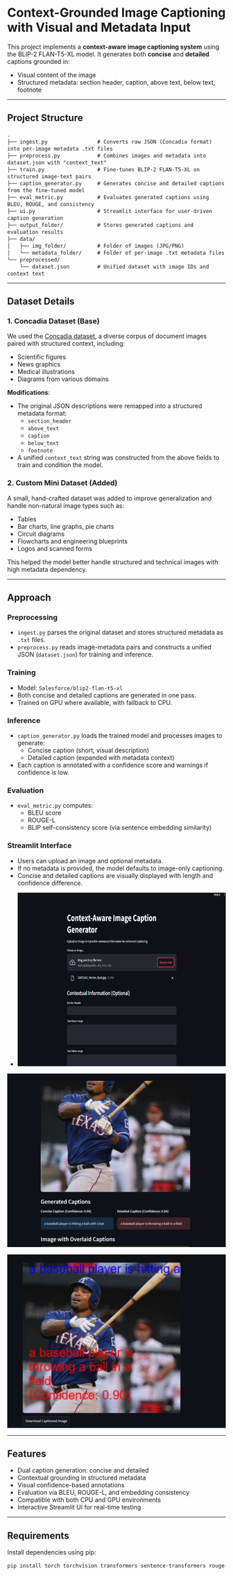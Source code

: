 
# Context-Grounded Image Captioning with Visual and Metadata Input

This project implements a **context-aware image captioning system** using the BLIP-2 FLAN-T5-XL model. It generates both **concise** and **detailed** captions grounded in:
- Visual content of the image
- Structured metadata: section header, caption, above text, below text, footnote

---

## Project Structure

```
.
├── ingest.py                # Converts raw JSON (Concadia format) into per-image metadata .txt files
├── preprocess.py            # Combines images and metadata into dataset.json with "context_text"
├── train.py                 # Fine-tunes BLIP-2 FLAN-T5-XL on structured image-text pairs
├── caption_generator.py     # Generates concise and detailed captions from the fine-tuned model
├── eval_metric.py           # Evaluates generated captions using BLEU, ROUGE, and consistency
├── ui.py                    # Streamlit interface for user-driven caption generation
├── output_folder/           # Stores generated captions and evaluation results
├── data/
│   ├── img_folder/          # Folder of images (JPG/PNG)
│   └── metadata_folder/     # Folder of per-image .txt metadata files
└── preprocessed/
    └── dataset.json         # Unified dataset with image IDs and context text
```

---

## Dataset Details

### 1. Concadia Dataset (Base)

We used the [Concadia dataset](https://github.com/vis-nlp/Concadia), a diverse corpus of document images paired with structured context, including:
- Scientific figures
- News graphics
- Medical illustrations
- Diagrams from various domains

**Modifications**:
- The original JSON descriptions were remapped into a structured metadata format:
  - `section_header`
  - `above_text`
  - `caption`
  - `below_text`
  - `footnote`
- A unified `context_text` string was constructed from the above fields to train and condition the model.

### 2. Custom Mini Dataset (Added)

A small, hand-crafted dataset was added to improve generalization and handle non-natural image types such as:
- Tables
- Bar charts, line graphs, pie charts
- Circuit diagrams
- Flowcharts and engineering blueprints
- Logos and scanned forms

This helped the model better handle structured and technical images with high metadata dependency.

---

## Approach

### Preprocessing
- `ingest.py` parses the original dataset and stores structured metadata as `.txt` files.
- `preprocess.py` reads image-metadata pairs and constructs a unified JSON (`dataset.json`) for training and inference.

### Training
- Model: `Salesforce/blip2-flan-t5-xl`
- Both concise and detailed captions are generated in one pass.
- Trained on GPU where available, with fallback to CPU.

### Inference
- `caption_generator.py` loads the trained model and processes images to generate:
  - Concise caption (short, visual description)
  - Detailed caption (expanded with metadata context)
- Each caption is annotated with a confidence score and warnings if confidence is low.

### Evaluation
- `eval_metric.py` computes:
  - BLEU score
  - ROUGE-L
  - BLIP self-consistency score (via sentence embedding similarity)

### Streamlit Interface
- Users can upload an image and optional metadata.
- If no metadata is provided, the model defaults to image-only captioning.
- Concise and detailed captions are visually displayed with length and confidence difference.
- <p align="center">
  <img src="image%20(2).png" width="600" height="400"/>
    </p>
 <p align="center">
  <img src="image%20(3).png" width="600" height="400"/>
  </p>
  <p align="center">
  <img src="image%20(4).png" width="600" height="400"/>
</p>






---

## Features

- Dual caption generation: concise and detailed
- Contextual grounding in structured metadata
- Visual confidence-based annotations
- Evaluation via BLEU, ROUGE-L, and embedding consistency
- Compatible with both CPU and GPU environments
- Interactive Streamlit UI for real-time testing

---

## Requirements

Install dependencies using pip:

```bash
pip install torch torchvision transformers sentence-transformers rouge-score nltk streamlit
```
